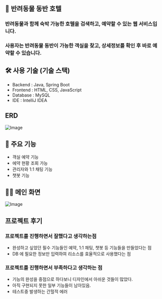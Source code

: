 ## 🙌  반려동물 동반 호텔
### 반려동물과 함께 숙박 가능한 호텔을 검색하고, 예약할 수 있는 웹 서비스입니다.
### 사용자는 반려동물 동반이 가능한 객실을 찾고, 상세정보를 확인 후 바로 예약할 수 있습니다.

## 🛠 사용 기술 (기술 스택)
- Backend : Java, Spring Boot
- Frontend : HTML, CSS, JavaScript
- Database : MySQL
- IDE : IntelliJ IDEA

## ERD
![Image](https://github.com/user-attachments/assets/b7f9f9d2-3ba4-45d7-93f2-c56524275b74)

## 🔑 주요 기능
- 객실 예약 기능
- 에약 현황 조회 가능
-  관리자와 1:1 채팅 기능
- 챗봇 기능


## 🙋‍♀️ 메인 화면   
![Image](https://github.com/user-attachments/assets/46fd7120-0e94-4eae-88b4-b506fb2e63e4)

## 프로젝트 후기
### 프로젝트를 진행하면서 잘했다고 생각하는점
- 완성하고 싶었던 필수 기능들인 예약, 1:1 채팅, 챗봇 등 기능들을 만들었다는 점
- DB 에 필요한 정보만 입력하여 리소스를 효율적으로 사용했다는 점

### 프로젝트를 진행하면서 부족하다고 생각하는 점
- 기능의 완성을 중점으로 하다보니 디자인에서 아쉬운 것들이 많았다.
- 아직 구현되지 못한 일부 기능들이 남아있음.
- 테스트중 발생하는 간헐적 에러

